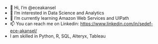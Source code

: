 - 👋 Hi, I’m @eceakansel
- 👀 I’m interested in Data Science and Analytics
- 🌱 I’m currently learning Amazon Web Services and UIPath
- 📫 You can reach me on Linkedin: https://www.linkedin.com/in/sedef-ece-akansel/
- I am skilled in Python, R, SQL, Alteryx, Tableau

<!---
eceakansel/eceakansel is a ✨ special ✨ repository because its `README.md` (this file) appears on your GitHub profile.
You can click the Preview link to take a look at your changes.
--->
